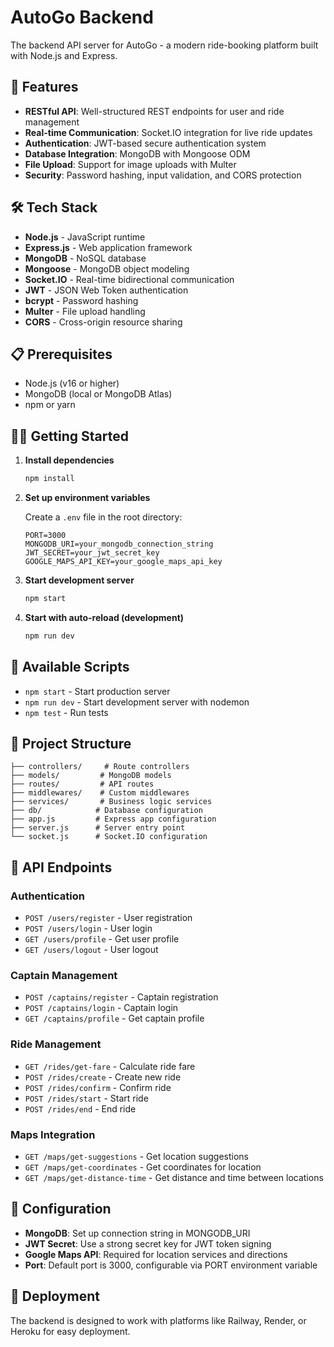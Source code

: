 # AutoGo Backend

The backend API server for AutoGo - a modern ride-booking platform built with Node.js and Express.

## 🚀 Features

- **RESTful API**: Well-structured REST endpoints for user and ride management
- **Real-time Communication**: Socket.IO integration for live ride updates
- **Authentication**: JWT-based secure authentication system
- **Database Integration**: MongoDB with Mongoose ODM
- **File Upload**: Support for image uploads with Multer
- **Security**: Password hashing, input validation, and CORS protection

## 🛠️ Tech Stack

- **Node.js** - JavaScript runtime
- **Express.js** - Web application framework
- **MongoDB** - NoSQL database
- **Mongoose** - MongoDB object modeling
- **Socket.IO** - Real-time bidirectional communication
- **JWT** - JSON Web Token authentication
- **bcrypt** - Password hashing
- **Multer** - File upload handling
- **CORS** - Cross-origin resource sharing

## 📋 Prerequisites

- Node.js (v16 or higher)
- MongoDB (local or MongoDB Atlas)
- npm or yarn

## 🏃‍♂️ Getting Started

1. **Install dependencies**
   ```bash
   npm install
   ```

2. **Set up environment variables**

   Create a `.env` file in the root directory:
   ```env
   PORT=3000
   MONGODB_URI=your_mongodb_connection_string
   JWT_SECRET=your_jwt_secret_key
   GOOGLE_MAPS_API_KEY=your_google_maps_api_key
   ```

3. **Start development server**
   ```bash
   npm start
   ```

4. **Start with auto-reload (development)**
   ```bash
   npm run dev
   ```

## 📜 Available Scripts

- `npm start` - Start production server
- `npm run dev` - Start development server with nodemon
- `npm test` - Run tests

## 📁 Project Structure

```
├── controllers/     # Route controllers
├── models/         # MongoDB models
├── routes/         # API routes
├── middlewares/    # Custom middlewares
├── services/       # Business logic services
├── db/            # Database configuration
├── app.js         # Express app configuration
├── server.js      # Server entry point
└── socket.js      # Socket.IO configuration
```

## 🔧 API Endpoints

### Authentication
- `POST /users/register` - User registration
- `POST /users/login` - User login
- `GET /users/profile` - Get user profile
- `GET /users/logout` - User logout

### Captain Management
- `POST /captains/register` - Captain registration
- `POST /captains/login` - Captain login
- `GET /captains/profile` - Get captain profile

### Ride Management
- `GET /rides/get-fare` - Calculate ride fare
- `POST /rides/create` - Create new ride
- `POST /rides/confirm` - Confirm ride
- `POST /rides/start` - Start ride
- `POST /rides/end` - End ride

### Maps Integration
- `GET /maps/get-suggestions` - Get location suggestions
- `GET /maps/get-coordinates` - Get coordinates for location
- `GET /maps/get-distance-time` - Get distance and time between locations

## 🔧 Configuration

- **MongoDB**: Set up connection string in MONGODB_URI
- **JWT Secret**: Use a strong secret key for JWT token signing
- **Google Maps API**: Required for location services and directions
- **Port**: Default port is 3000, configurable via PORT environment variable

## 🚀 Deployment

The backend is designed to work with platforms like Railway, Render, or Heroku for easy deployment.
